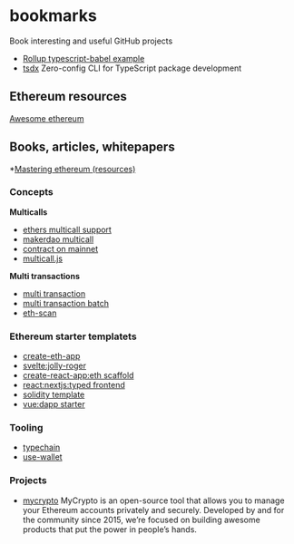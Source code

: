 # bookmarks
Book interesting and useful GitHub projects

* [Rollup typescript-babel example](https://github.com/eenagy/rollup-typescript-babel)
* [tsdx](https://tsdx.io/) Zero-config CLI for TypeScript package development


## Ethereum resources

[Awesome ethereum](https://github.com/bekatom/awesome-ethereum)

## Books, articles, whitepapers

*[Mastering ethereum (resources)](https://github.com/ethereumbook/ethereumbook)

### Concepts

**Multicalls**

* [ethers multicall support](https://github.com/ethers-io/ethers.js/issues/788)
* [makerdao multicall](https://github.com/makerdao/multicall)
* [contract on mainnet](https://etherscan.io/address/0xeefBa1e63905eF1D7ACbA5a8513c70307C1cE441#code)
* [multicall.js](https://github.com/makerdao/multicall.js)

**Multi transactions**

* [multi transaction](https://github.com/archerdao/archer-core/blob/bd3968ece10febe33abd91a11e1c39f2d0475d25/contracts/lib/Trader.sol#L168)
* [multi transaction batch](https://github.com/rstormsf/multisender)
* [eth-scan](https://github.com/MyCryptoHQ/eth-scan)


### Ethereum starter templatets

* [create-eth-app](https://github.com/PaulRBerg/create-eth-app)
* [svelte:jolly-roger](https://github.com/wighawag/jolly-roger)
* [create-react-app:eth scaffold](https://github.com/austintgriffith/scaffold-eth)
* [react:nextjs:typed frontend](https://github.com/adrianmcli/dapp-boilerplate)
* [solidity template](https://github.com/paulrberg/solidity-template)
* [vue:dapp starter](https://github.com/chiangmaidapps/dapp-starter-kit)

### Tooling

* [typechain](https://github.com/ethereum-ts/TypeChain)
* [use-wallet](https://github.com/aragon/use-wallet)

### Projects

* [mycrypto](https://mycrypto.com/)
MyCrypto is an open-source tool that allows you to manage your Ethereum accounts privately and securely. Developed by and for the community since 2015, we’re focused on building awesome products that put the power in people’s hands. 
